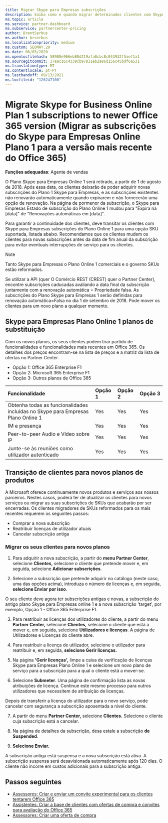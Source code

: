 ```yaml
---
title: Migrar Skype para Empresas subscrições
description: Saiba como e quando migrar determinados clientes com Skype para Empresas subscrições do Plano Online 1 para novas versões Office 365.
ms.topic: article
ms.service: partner-dashboard
ms.subservice: partnercenter-pricing
author: BrentSerbus
ms.author: brserbus
ms.localizationpriority: medium
ms.custom: SEOMAY.20
ms.date: 06/03/2020
ms.openlocfilehash: 58908e966eb80d219afa0cbc8c043932f5aef1a1
ms.sourcegitcommit: 37eac16c4339cb97831eb2a86d156c45bdf6a531
ms.translationtype: MT
ms.contentlocale: pt-PT
ms.lasthandoff: 09/13/2021
ms.locfileid: "126247100"
---
```

# <a name="migrate-skype-for-business-online-plan-1-subscriptions-to-newer-office-365-versions"></a>Migrate Skype for Business Online Plan 1 subscriptions to newer Office 365 version (Migrar as subscrições do Skype para Empresas Online Plano 1 para a versão mais recente do Office 365)

**Funções adequadas**: Agente de vendas

O Plano Skype para Empresas Online 1 será retirado, a partir de 1 de agosto de 2018. Após essa data, os clientes deixarão de poder adquirir novas subscrições do Plano 1 Skype para Empresas, e as subscrições existentes não renovarão automaticamente quando expirarem e não fornecerão uma opção de renovação. Na página de pormenor da subscrição, o Skype para Empresas Estado de subscrição do Plano Online 1 mudou para "Expira na [data]" de "Renovações automáticas em [data]".  

Para garantir a continuidade dos clientes, deve transitar os clientes com Skype para Empresas subscrições do Plano Online 1 para uma opção SKU suportada, listada abaixo. Recomendamos que os clientes mudem os clientes para novas subscrições antes da data de fim anual da subscrição para evitar eventuais interrupções de serviço para os clientes. 

>[!NOTE]
>Tanto Skype para Empresas o Plano Online 1 comerciais e o governo SKUs estão reformados.

Se utilizar a API (quer O Comércio REST (CREST) quer o Partner Center), encontre subscrições caducadas avaliando a data final da subscrição juntamente com a renovação automática = Propriedade falsa. As subscrições do Plano Skype para Empresas 1 serão definidas para renovação automática=Falsa no dia 1 de setembro de 2018. Pode mover os clientes para um novo plano a qualquer momento. 

## <a name="skype-for-business-online-plan-1-replacement-plans"></a>Skype para Empresas Plano Online 1 planos de substituição

Com os novos planos, os seus clientes podem tirar partido de funcionalidades e funcionalidades mais recentes em Office 365. Os detalhes dos preços encontram-se na lista de preços e a matriz da lista de ofertas no Partner Center. 

- Opção 1: Office 365 Enterprise F1
- Opção 2: Microsoft 365 Enterprise F1
- Opção 3: Outros planos de Office 365

|**Funcionalidade**    |**Opção 1**   |**Opção 2**   |**Opção 3**   |
|:-----------------|:-----------------|:-------------|:------------|
|Obtenha todas as funcionalidades incluídas no Skype para Empresas Plano Online 1|Yes   |Yes   |Yes   |
|IM e presença |Yes   |Yes   |Yes   |
|Peer-to-peer Audio e Vídeo sobre IP|Yes   |Yes   |Yes   
|Junte-se às reuniões como utilizador autenticado| Yes   |Yes   |Yes   |

## <a name="transition-customers-to-new-product-plans"></a>Transição de clientes para novos planos de produtos

A Microsoft oferece continuamente novos produtos e serviços aos nossos parceiros. Nestes casos, poderá ter de atualizar os clientes para novos serviços ou migrar as suas subscrições de SKUs que acabarão por ser encerradas. Os clientes migradores de SKUs reformados para os mais recentes requerem os seguintes passos:

- Comprar a nova subscrição
- Reatribuir licenças de utilizador atuais
- Cancelar subscrição antiga

### <a name="migrate-your-customers-to-new-plans"></a>Migrar os seus clientes para novos planos

1. Para adquirir a nova subscrição, a partir do **menu Partner Center**, selecione **Clientes,** selecione o cliente que pretende mover e, em seguida, selecione **Adicionar subscrições**.

2. Selecione a subscrição que pretende adquirir no catálogo (neste caso, uma das opções acima), introduza o número de licenças e, em seguida, **selecione Enviar por isso**. 

O seu cliente deve agora ter subscrições antigas e novas, a subscrição do antigo plano Skype para Empresas online 1 e a nova subscrição 'target', por exemplo, Opção 1 - Office 365 Enterprise F1.

3. Para reatribuir as licenças dos utilizadores do cliente, a partir do menu **Partner Center,** selecione **Clientes,** selecione o cliente que está a mover e, em seguida, selecione **Utilizadores e licenças**. A página de Utilizadores e Licenças do cliente abre.

4. Para reatribuir a licença de utilizador, selecione o utilizador para reatribuir e, em seguida, **selecione Gerir licenças.**

5. Na página **'Gerir licenças',** limpe a caixa de verificação de licenças Skype para Empresas Plano Online 1 e selecione um novo plano de serviço para a subscrição para a qual o cliente está a mover-se.

6. Selecione **Submeter**. Uma página de confirmação lista as novas atribuições de licença. Continue este mesmo processo para outros utilizadores que necessitem de atribuição de licenças.

Depois de transferir a licença do utilizador para o novo serviço, pode cancelar com segurança a subscrição aposentada a nível do cliente.

7. A partir do menu **Partner Center,** selecione **Clientes.** Selecione o cliente cuja subscrição está a cancelar.

8. Na página de detalhes da subscrição, desa estale a subscrição **de Suspended**.

9. **Selecione Enviar.**

A subscrição antiga está suspensa e a nova subscrição está ativa. A subscrição suspensa será desavisionada automaticamente após 120 dias. O cliente não incorre em custos adicionais para a subscrição antiga.

## <a name="next-steps"></a>Passos seguintes

- [Assessores: Criar e enviar um convite experimental para os clientes tentarem Office 365](advisors-create-a-trial-invitation.md)
- [Assistentes: Criar a base de clientes com ofertas de compra e convites para avaliação do Office 365](advisors-build-your-business.md)
- [Assessores: Criar uma oferta de compra](advisor-create-a-purchase-offer.md)
